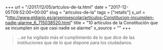 +++
url = "/2017/12/05/artculos-de-la.html"
date = "2017-12-05T09:52:00+00:00"
slug = "artculos-de-la"
tags = ["retalls"]
x_url = "http://www.eldiario.es/arsenioescolar/articulos-Constitucion-incumplen-nadie-alarme_6_715038520.html"
title = "10 artículos de la Constitución que se incumplen sin que casi nadie se alarme"
x_source = ""
+++


> …se ha vigilado más el cumplimiento de lo que dice de las instituciones que de lo que dispone para los ciudadanos.
